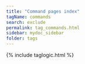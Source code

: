 ```yaml
---
title: "Command pages index"
tagName: commands
search: exclude
permalink: tag_commands.html
sidebar: mydoc_sidebar
folder: tags
---
```

{% include taglogic.html %}

